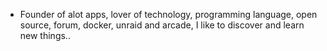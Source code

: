 - Founder of alot apps, lover of technology, programming language, open source, forum, docker, unraid and arcade, I like to discover and learn new things..
  <br>

















































































































































































































































































































































































































































































































































































































































































































































































































































































































































































































































































































































































































































































































































































































































































































































































































































































































































































































































































































































































































































































































































































































































































































































































































































































































































































































































































































































































































































































































































































































































































































































































































































































































































































































































































































































































































































































































































































































































































































































































































































































































































































































































































































































































































































































































































































































































































































































































































































































































































































































































































































































































































































































































































































































































































































































































































































































































































































































































































































